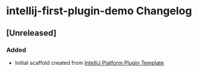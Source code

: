 <!-- Keep a Changelog guide -> https://keepachangelog.com -->

# intellij-first-plugin-demo Changelog

## [Unreleased]
### Added
- Initial scaffold created from [IntelliJ Platform Plugin Template](https://github.com/JetBrains/intellij-platform-plugin-template)
